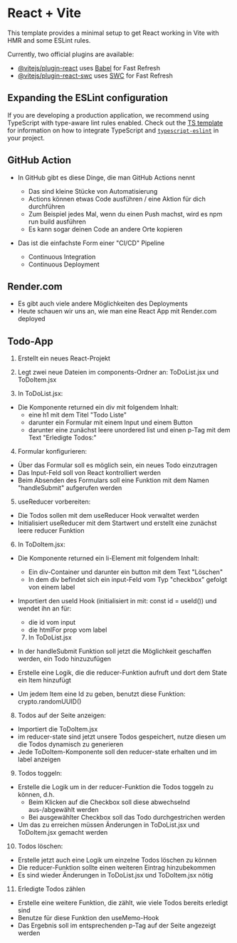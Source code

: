 # React + Vite

This template provides a minimal setup to get React working in Vite with HMR and some ESLint rules.

Currently, two official plugins are available:

- [@vitejs/plugin-react](https://github.com/vitejs/vite-plugin-react/blob/main/packages/plugin-react) uses [Babel](https://babeljs.io/) for Fast Refresh
- [@vitejs/plugin-react-swc](https://github.com/vitejs/vite-plugin-react/blob/main/packages/plugin-react-swc) uses [SWC](https://swc.rs/) for Fast Refresh

## Expanding the ESLint configuration

If you are developing a production application, we recommend using TypeScript with type-aware lint rules enabled. Check out the [TS template](https://github.com/vitejs/vite/tree/main/packages/create-vite/template-react-ts) for information on how to integrate TypeScript and [`typescript-eslint`](https://typescript-eslint.io) in your project.


## GitHub Action

- In GitHub gibt es diese Dinge, die man GitHub Actions nennt
   - Das sind kleine Stücke von Automatisierung
   - Actions können etwas Code ausführen / eine Aktion für dich durchführen
   - Zum Beispiel jedes Mal, wenn du einen Push machst, wird es npm run build ausführen
   - Es kann sogar deinen Code an andere Orte kopieren

- Das ist die einfachste Form einer "CI/CD" Pipeline
   - Continuous Integration
   - Continuous Deployment

## Render.com

- Es gibt auch viele andere Möglichkeiten des Deployments
- Heute schauen wir uns an, wie man eine React App mit Render.com deployed

## Todo-App

1. Erstellt ein neues React-Projekt

2. Legt zwei neue Dateien im components-Ordner an: ToDoList.jsx und ToDoItem.jsx

3. In ToDoList.jsx:
- Die Komponente returned ein div mit folgendem Inhalt:
   - eine h1 mit dem Titel "Todo Liste"
   - darunter ein Formular mit einem Input und einem Button
   - darunter eine zunächst leere unordered list und einen p-Tag mit dem Text "Erledigte Todos:"

4. Formular konfigurieren:
- Über das Formular soll es möglich sein, ein neues Todo einzutragen
- Das Input-Feld soll von React kontrolliert werden
- Beim Absenden des Formulars soll eine Funktion mit dem Namen "handleSubmit" aufgerufen werden

5. useReducer vorbereiten:
- Die Todos sollen mit dem useReducer Hook verwaltet werden
- Initialisiert useReducer mit dem Startwert und erstellt eine zunächst leere reducer Funktion

6. In ToDoItem.jsx:
- Die Komponente returned ein li-Element mit folgendem Inhalt:
   - Ein div-Container und darunter ein button mit dem Text "Löschen"
   - In dem div befindet sich ein input-Feld vom Typ "checkbox" gefolgt von einem label
- Importiert den useId Hook (initialisiert in mit: const id = useId()) und wendet ihn an für:
   - die id vom input
   - die htmlFor prop vom label

   7. In ToDoList.jsx
- In der handleSubmit Funktion soll jetzt die Möglichkeit geschaffen werden, ein Todo hinzuzufügen
- Erstelle eine Logik, die die reducer-Funktion aufruft und dort dem State ein Item hinzufügt
- Um jedem Item eine Id zu geben, benutzt diese Funktion: crypto.randomUUID()


8. Todos auf der Seite anzeigen:
- Importiert die ToDoItem.jsx
- im reducer-state sind jetzt unsere Todos gespeichert, nutze diesen um die Todos dynamisch zu generieren
- Jede ToDoItem-Komponente soll den reducer-state erhalten und im label anzeigen

9. Todos toggeln:
- Erstelle die Logik um in der reducer-Funktion die Todos toggeln zu können, d.h.
   - Beim Klicken auf die Checkbox soll diese abwechselnd aus-/abgewählt werden
   - Bei ausgewählter Checkbox soll das Todo durchgestrichen werden
- Um das zu erreichen müssen Änderungen in ToDoList.jsx und ToDoItem.jsx gemacht werden


10. Todos löschen:
- Erstelle jetzt auch eine Logik um einzelne Todos löschen zu können
- Die reducer-Funktion sollte einen weiteren Eintrag hinzubekommen
- Es sind wieder Änderungen in ToDoList.jsx und ToDoItem.jsx nötig

11. Erledigte Todos zählen 
- Erstelle eine weitere Funktion, die zählt, wie viele Todos bereits erledigt sind
- Benutze für diese Funktion den useMemo-Hook
- Das Ergebnis soll im entsprechenden p-Tag auf der Seite angezeigt werden